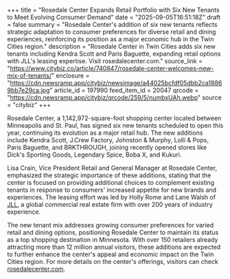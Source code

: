 +++
title = "Rosedale Center Expands Retail Portfolio with Six New Tenants to Meet Evolving Consumer Demand"
date = "2025-09-05T16:51:18Z"
draft = false
summary = "Rosedale Center's addition of six new tenants reflects strategic adaptation to consumer preferences for diverse retail and dining experiences, reinforcing its position as a major economic hub in the Twin Cities region."
description = "Rosedale Center in Twin Cities adds six new tenants including Kendra Scott and Paris Baguette, expanding retail options with JLL's leasing expertise. Visit rosedalecenter.com."
source_link = "https://www.citybiz.co/article/740847/rosedale-center-welcomes-new-mix-of-tenants/"
enclosure = "https://cdn.newsramp.app/citybiz/newsimage/a44025bcfdf05dbb2ca18869bb7e29ca.jpg"
article_id = 197990
feed_item_id = 20047
qrcode = "https://cdn.newsramp.app/citybiz/qrcode/259/5/numbxUAh.webp"
source = "citybiz"
+++

<p>Rosedale Center, a 1,142,972-square-foot shopping center located between Minneapolis and St. Paul, has signed six new tenants scheduled to open this year, continuing its evolution as a major retail hub. The new additions include Kendra Scott, J.Crew Factory, Johnston & Murphy, Lolli & Pops, Paris Baguette, and BRKTHROUGH, joining recently opened stores like Dick's Sporting Goods, Legendary Spice, Boba X, and Kukuri.</p><p>Lisa Crain, Vice President Retail and General Manager at Rosedale Center, emphasized the strategic importance of these additions, stating that the center is focused on providing additional choices to complement existing tenants in response to consumers' increased appetite for new brands and experiences. The leasing effort was led by Holly Rome and Lane Walsh of <a href="https://www.jll.com" rel="nofollow" target="_blank">JLL</a>, a global commercial real estate firm with over 200 years of industry experience.</p><p>The new tenant mix addresses growing consumer preferences for varied retail and dining options, positioning Rosedale Center to maintain its status as a top shopping destination in Minnesota. With over 150 retailers already attracting more than 12 million annual visitors, these additions are expected to further enhance the center's appeal and economic impact on the Twin Cities region. For more details on the center's offerings, visitors can check <a href="https://rosedalecenter.com" rel="nofollow" target="_blank">rosedalecenter.com</a>.</p>